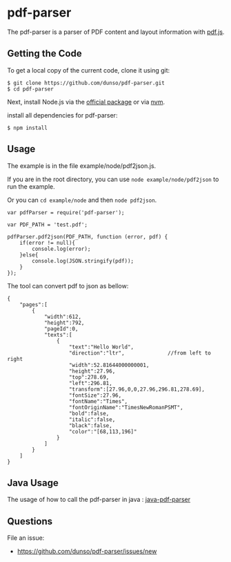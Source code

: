 # pdf-parser

The pdf-parser is a parser of PDF content and layout information with [pdf.js](https://github.com/mozilla/pdf.js).

## Getting the Code

To get a local copy of the current code, clone it using git:

    $ git clone https://github.com/dunso/pdf-parser.git
    $ cd pdf-parser

Next, install Node.js via the [official package](http://nodejs.org) or via
[nvm](https://github.com/creationix/nvm).

install all dependencies for pdf-parser:

    $ npm install

## Usage

The example is in the file example/node/pdf2json.js.

If you are in the root directory, you can use `node example/node/pdf2json` to run the example.

Or you can `cd example/node` and then `node pdf2json`.

```
var pdfParser = require('pdf-parser');

var PDF_PATH = 'test.pdf';

pdfParser.pdf2json(PDF_PATH, function (error, pdf) {
    if(error != null){
        console.log(error);
    }else{
        console.log(JSON.stringify(pdf));
    }
});
```

The tool can convert pdf to json as bellow:

```
{
    "pages":[
        {
            "width":612,
            "height":792,
            "pageId":0,
            "texts":[
                {
                    "text":"Hello World",
                    "direction":"ltr",              //from left to right
                    "width":52.81644000000001,
                    "height":27.96,
                    "top":278.69,
                    "left":296.81,
                    "transform":[27.96,0,0,27.96,296.81,278.69],
                    "fontSize":27.96,
                    "fontName":"Times",
                    "fontOriginName":"TimesNewRomanPSMT",
                    "bold":false,
                    "italic":false,
                    "black":false,
                    "color":"[68,113,196]"
                }
            ]
        }
    ]
}

```

## Java Usage

The usage of how to call the pdf-parser in java : [java-pdf-parser](https://github.com/dunso/java-pdf-parser)

## Questions

File an issue:

+ https://github.com/dunso/pdf-parser/issues/new
